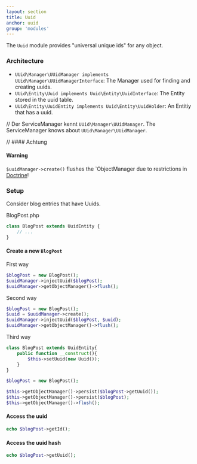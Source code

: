 ```yaml
---
layout: section
title: Uuid
anchor: uuid
group: 'modules'
---
```


The `Uuid` module provides "universal unique ids" for any object.

### Architecture

* `UUid\Manager\UUidManager implements UUid\Manager\UUidManagerInterface`: The Manager used for finding and creating uuids.
* `UUid\Entity\Uuid implements Uuid\Entity\UuidInterface`: The Entity stored in the uuid table.
* `UUid\Entity\UuidEntity implements Uuid\Entity\UuidHolder`: An Entitiy that has a uuid.

// Der ServiceManager kennt `UUid\Manager\UUidManager`.
The ServiceManager knows about `UUid\Manager\UUidManager`.

// #### Achtung
#### Warning

`$uuidManager->create()` flushes the `ObjectManager due to restrictions in [Doctrine](http://stackoverflow.com/questions/9117227/doctrine-2-multi-level-onetoone-cascade)!

### Setup

Consider blog entries that have Uuids.

BlogPost.php

```php
class BlogPost extends UuidEntity {
	// ...
}
```

#### Create a new `BlogPost`

First way

```php
$blogPost = new BlogPost();
$uuidManager->injectUuid($blogPost);
$uuidManager->getObjectManager()->flush();
```

Second way

```php
$blogPost = new BlogPost();
$uuid = $uuidManager->create();
$uuidManager->injectUuid($blogPost, $uuid);
$uuidManager->getObjectManager()->flush();
```

Third way

```php
class BlogPost extends UuidEntity{
	public function __construct(){
		$this->setUuid(new Uuid());
	}
}

$blogPost = new BlogPost();

$this->getObjectManager()->persist($blogPost->getUuid());
$this->getObjectManager()->persist($blogPost);
$this->getObjectManager()->flush();

```

#### Access the uuid

```php
echo $blogPost->getId();
```

#### Access the uuid hash

```php
echo $blogPost->getUuid();
```
